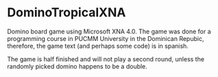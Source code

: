 DominoTropicalXNA
=================

Domino board game using Microsoft XNA 4.0. The game was done for a programming course in PUCMM University in the Dominican Repubic, therefore, the game text (and perhaps some code) is in spanish.

The game is half finished and will not play a second round, unless the randomly picked domino happens to be a double.

